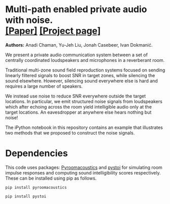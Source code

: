 # Multi-path enabled private audio with noise.<br><a href = 'https://arxiv.org/pdf/1811.07065.pdf'>[Paper]</a> <a href = 'https://swing-research.github.io/private-audio/'>[Project page]</a> 
<b>Authors:</b> Anadi Chaman, Yu-Jeh Liu, Jonah Casebeer, Ivan Dokmanić.

We present a private audio communication system between a set of centrally coordinated loudspeakers and microphones in a reverberant room.

Traditional multi-zone sound field reproduction systems focused on sending linearly filtered signals to boost SNR in target zones, while silencing the sound elsewhere. However, silencing sound everywhere else is hard and requires a large number of speakers.

We instead use noise to reduce SNR everywhere outside the target locations. In particular, we emit structured noise signals from loudspeakers which after echoing across the room yield intelligible audio only at the target locations. An eavesdropper at anywhere else hears nothing but noise!

The iPython notebook in this repository contains an example that illustrates two methods that we proposed to construct the noise signals.

# Dependencies
This code uses packages: <a href = 'https://github.com/LCAV/pyroomacoustics'>Pyroomacoustics</a> and <a href = 'https://github.com/mpariente/pystoi'>pystoi</a> for simulating room impulse responses and computing sound intelligibility scores respectively. These can be installed using pip as follows.

```
pip install pyroomacoustics
```

```
pip install pystoi
```
